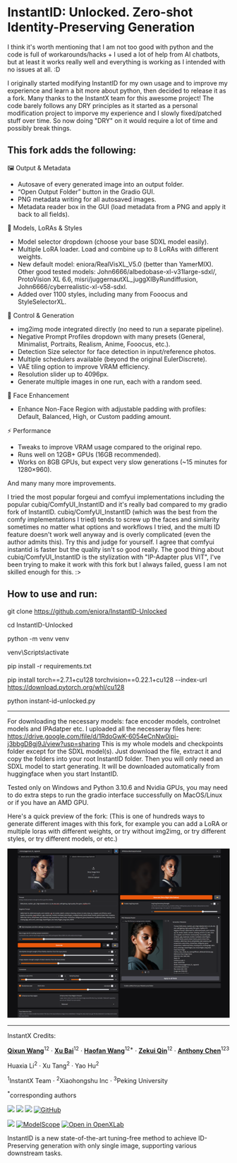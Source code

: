 <h1>InstantID: Unlocked. Zero-shot Identity-Preserving Generation</h1>

I think it's worth mentioning that I am not too good with python and the code is full of workarounds/hacks + I used a lot of help from AI chatbots, but at least it works really well and everything is working as I intended with no issues at all. :D

I originally started modifying InstantID for my own usage and to improve my experience and learn a bit more about python, then decided to release it as a fork. Many thanks to the InstantX team for this awesome project!
The code barely follows any DRY principles as it started as a personal modification project to imporve my experience and I slowly fixed/patched stuff over time. So now doing "DRY" on it would require a lot of time and possibly break things.

## This fork adds the following:

🖼️ Output & Metadata
- Autosave of every generated image into an output folder.
- “Open Output Folder” button in the Gradio GUI.
- PNG metadata writing for all autosaved images.
- Metadata reader box in the GUI (load metadata from a PNG and apply it back to all fields).

🎨 Models, LoRAs & Styles
- Model selector dropdown (choose your base SDXL model easily).
- Multiple LoRA loader. Load and combine up to 8 LoRAs with different weights.
- New default model: eniora/RealVisXL_V5.0 (better than YamerMIX). Other good tested models: John6666/albedobase-xl-v31large-sdxl/, ProtoVision XL 6.6, misri/juggernautXL_juggXIByRundiffusion, John6666/cyberrealistic-xl-v58-sdxl.
- Added over 1100 styles, including many from Fooocus and StyleSelectorXL.

🧠 Control & Generation
- img2img mode integrated directly (no need to run a separate pipeline).
- Negative Prompt Profiles dropdown with many presets (General, Minimalist, Portraits, Realism, Anime, Fooocus, etc.).
- Detection Size selector for face detection in input/reference photos.
- Multiple schedulers available (beyond the original EulerDiscrete).
- VAE tiling option to improve VRAM efficiency.
- Resolution slider up to 4096px.
- Generate multiple images in one run, each with a random seed.

👤 Face Enhancement
- Enhance Non-Face Region with adjustable padding with profiles: Default, Balanced, High, or Custom padding amount.

⚡ Performance
- Tweaks to improve VRAM usage compared to the original repo.
- Runs well on 12GB+ GPUs (16GB recommended).
- Works on 8GB GPUs, but expect very slow generations (~15 minutes for 1280×960).

And many many more improvements.

I tried the most popular forgeui and comfyui implementations including the popular cubiq/ComfyUI_InstantID and it's really bad compared to my gradio fork of InstantID. cubiq/ComfyUI_InstantID (which was the best from the comfy implementations I tried) tends to screw up the faces and similarity sometimes no matter what options and workflows I tried, and the multi ID feature doesn't work well anyway and is overly complicated (even the author admits this). Try this and judge for yourself. I agree that comfyui instantid is faster but the quality isn't so good really. The good thing about cubiq/ComfyUI_InstantID is the stylization with "IP-Adapter plus VIT", I've been trying to make it work with this fork but I always failed, guess I am not skilled enough for this. :>

## How to use and run:

git clone https://github.com/eniora/InstantID-Unlocked

cd InstantID-Unlocked

python -m venv venv

venv\Scripts\activate

pip install -r requirements.txt

pip install torch==2.7.1+cu128 torchvision==0.22.1+cu128 --index-url https://download.pytorch.org/whl/cu128

python instant-id-unlocked.py

_______________________________________________
For downloading the necessary models: face encoder models, controlnet models and IPAdatper etc. I uploaded all the necesseray files here:
https://drive.google.com/file/d/1RdoGwK-6054eCnNw0ipi-j3bbgD8gj9J/view?usp=sharing
This is my whole models and checkpoints folder except for the SDXL model(s).
Just download the file, extract it and copy the folders into your root InstantID folder. Then you will only need an SDXL model to start generating. It will be downloaded automatically from huggingface when you start InstantID.

Tested only on Windows and Python 3.10.6 and Nvidia GPUs, you may need to do extra steps to run the gradio interface successfully on MacOS/Linux or if you have an AMD GPU.

Here's a quick preview of the fork: (This is one of hundreds ways to generate different images with this fork, for example you can add a LoRA or multiple loras with different weights, or try without img2img, or try different styles, or try different models, or etc.)

<img src='Preview/InstantID-Gradio-Unlocked_Preview.png'>


_______________________________________________
InstantX Credits:

[**Qixun Wang**](https://github.com/wangqixun)<sup>12</sup> · [**Xu Bai**](https://huggingface.co/baymin0220)<sup>12</sup> · [**Haofan Wang**](https://haofanwang.github.io/)<sup>12*</sup> · [**Zekui Qin**](https://github.com/ZekuiQin)<sup>12</sup> · [**Anthony Chen**](https://antonioo-c.github.io/)<sup>123</sup>

Huaxia Li<sup>2</sup> · Xu Tang<sup>2</sup> · Yao Hu<sup>2</sup>

<sup>1</sup>InstantX Team · <sup>2</sup>Xiaohongshu Inc · <sup>3</sup>Peking University

<sup>*</sup>corresponding authors

<a href='https://instantid.github.io/'><img src='https://img.shields.io/badge/Project-Page-green'></a>
<a href='https://arxiv.org/abs/2401.07519'><img src='https://img.shields.io/badge/Technique-Report-red'></a>
<a href='https://huggingface.co/papers/2401.07519'><img src='https://img.shields.io/static/v1?label=Paper&message=Huggingface&color=orange'></a> 
[![GitHub](https://img.shields.io/github/stars/InstantID/InstantID?style=social)](https://github.com/InstantID/InstantID)

<a href='https://huggingface.co/spaces/InstantX/InstantID'><img src='https://img.shields.io/badge/%F0%9F%A4%97%20Hugging%20Face-Spaces-blue'></a>
[![ModelScope](https://img.shields.io/badge/ModelScope-Studios-blue)](https://modelscope.cn/studios/instantx/InstantID/summary)
[![Open in OpenXLab](https://cdn-static.openxlab.org.cn/app-center/openxlab_app.svg)](https://openxlab.org.cn/apps/detail/InstantX/InstantID)

InstantID is a new state-of-the-art tuning-free method to achieve ID-Preserving generation with only single image, supporting various downstream tasks.













































